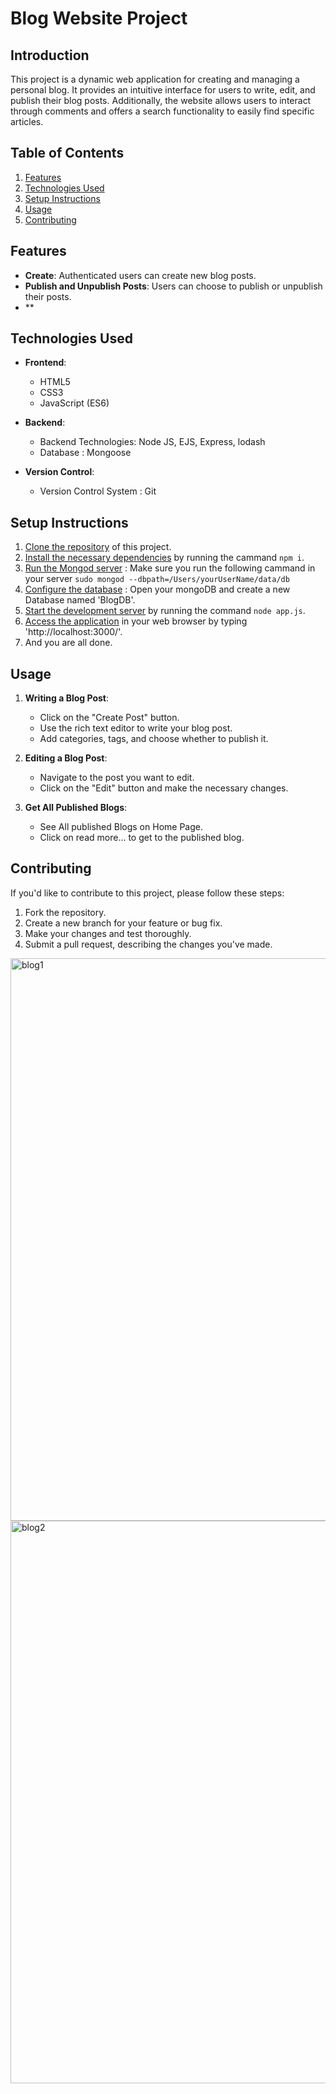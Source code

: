 # Blog Website Project

## Introduction
This project is a dynamic web application for creating and managing a personal blog. It provides an intuitive interface for users to write, edit, and publish their blog posts. Additionally, the website allows users to interact through comments and offers a search functionality to easily find specific articles.

## Table of Contents
1. [Features](#features)
2. [Technologies Used](#technologies-used)
3. [Setup Instructions](#setup-instructions)
4. [Usage](#usage)
5. [Contributing](#contributing)

## Features
- **Create**: Authenticated users can create new blog posts.
- **Publish and Unpublish Posts**: Users can choose to publish or unpublish their posts.
- **

## Technologies Used
- **Frontend**:
  - HTML5
  - CSS3
  - JavaScript (ES6)

- **Backend**:
  - Backend Technologies:  Node JS, EJS, Express, lodash 
  - Database : Mongoose

- **Version Control**:
  - Version Control System : Git

## Setup Instructions
1. [Clone the repository](#) of this project.
2. [Install the necessary dependencies](#) by running the cammand `npm i`.
3. [Run the Mongod server](#) : Make sure you run the following cammand in your server `sudo mongod --dbpath=/Users/yourUserName/data/db`
4. [Configure the database](#) : Open your mongoDB and create a new Database named 'BlogDB'.
5. [Start the development server](#) by running the command `node app.js`.
6. [Access the application](#) in your web browser by typing 'http://localhost:3000/'.
7. And you are all done.

## Usage
1. **Writing a Blog Post**:
   - Click on the "Create Post" button.
   - Use the rich text editor to write your blog post.
   - Add categories, tags, and choose whether to publish it.

2. **Editing a Blog Post**:
   - Navigate to the post you want to edit.
   - Click on the "Edit" button and make the necessary changes.

3. **Get All Published Blogs**:
   - See All published Blogs on Home Page.
   - Click on read more... to get to the published blog.


## Contributing
If you'd like to contribute to this project, please follow these steps:
1. Fork the repository.
2. Create a new branch for your feature or bug fix.
3. Make your changes and test thoroughly.
4. Submit a pull request, describing the changes you've made.
 
<img width="900" alt="blog1" src="https://github.com/Sarita-021/blogProject/assets/121181405/cfdaae55-1eab-4e85-9e9a-f11ebb4e7ac9">
<br />
<img width="900" alt="blog2" src="https://github.com/Sarita-021/blogProject/assets/121181405/4024e432-5242-47b1-b9d0-4f0e0fa0df8f">



